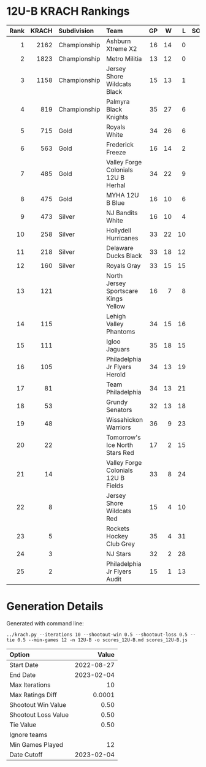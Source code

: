 # 12U-B KRACH Rankings
Rank|KRACH|Subdivision|Team|GP|W|L|SOW|SOL|T|SoS
---:|---:|:---|:---|---:|---:|---:|---:|---:|---:|---:
1|2162|Championship|Ashburn Xtreme X2|16|14|0|1|1|0|407
2|1823|Championship|Metro Militia|13|12|0|0|1|0|294
3|1158|Championship|Jersey Shore Wildcats Black|15|13|1|1|0|0|356
4|819|Championship|Palmyra Black Knights|35|27|6|1|1|0|380
5|715|Gold|Royals White|34|26|6|0|2|0|344
6|563|Gold|Frederick Freeze|16|14|2|0|0|0|107
7|485|Gold|Valley Forge Colonials 12U B Herhal|34|22|9|1|2|0|419
8|475|Gold|MYHA 12U B Blue|16|10|6|0|0|0|443
9|473|Silver|NJ Bandits White|16|10|4|1|1|0|417
10|258|Silver|Hollydell Hurricanes|33|22|10|1|0|0|314
11|218|Silver|Delaware Ducks Black|33|18|12|2|1|0|327
12|160|Silver|Royals Gray|33|15|15|1|2|0|367
13|121||North Jersey Sportscare Kings Yellow|16|7|8|1|0|0|516
14|115||Lehigh Valley Phantoms|34|15|16|2|1|0|260
15|111||Igloo Jaguars|35|18|15|1|1|0|195
16|105||Philadelphia Jr Flyers Herold|34|13|19|1|1|0|308
17|81||Team Philadelphia|34|13|21|0|0|0|337
18|53||Grundy Senators|32|13|18|0|1|0|293
19|48||Wissahickon Warriors|36|9|23|2|2|0|310
20|22||Tomorrow's Ice North Stars Red|17|2|15|0|0|0|517
21|14||Valley Forge Colonials 12U B Fields|33|8|24|1|0|0|207
22|8||Jersey Shore Wildcats Red|15|4|10|0|1|0|318
23|5||Rockets Hockey Club Grey|35|4|31|0|0|0|341
24|3||NJ Stars|32|2|28|2|0|0|226
25|2||Philadelphia Jr Flyers Audit|15|1|13|0|1|0|103
# Generation Details

Generated with command line:
```
../krach.py --iterations 10 --shootout-win 0.5 --shootout-loss 0.5 --tie 0.5 --min-games 12 -n 12U-B -o scores_12U-B.md scores_12U-B.js
```

| Option | Value |
| :----- | ----: |
| Start Date | 2022-08-27 |
| End Date | 2023-02-04 |
| Max Iterations | 10 |
| Max Ratings Diff | 0.0001 |
| Shootout Win Value | 0.50 |
| Shootout Loss Value | 0.50 |
| Tie Value | 0.50 |
| Ignore teams |  |
| Min Games Played | 12 |
| Date Cutoff | 2023-02-04 |

